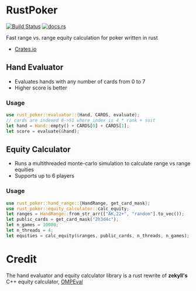 # RustPoker

[![Build Status](https://travis-ci.org/ruffers9/rust_poker.svg?branch=master)](https://travis-ci.org/ruffers9/rust_poker)
[![docs.rs](https://docs.rs/rust_poker/badge.svg?version=0.1.3)](https://docs.rs/rust_poker)

Fast range vs. range equity calculation for poker written in rust

 - [Crates.io](https://crates.io/crates/rust_poker)

## Hand Evaluator
 - Evaluates hands with any number of cards from 0 to 7
 - Higher score is better

### Usage

```rust
use rust_poker::evaluator::{Hand, CARDS, evaluate};
// cards are indexed 0->51 where index is 4 * rank + suit
let hand = Hand::empty() + CARDS[0] + CARDS[1];
let score = evaluate(&hand);
```

## Equity Calculator
 - Runs a multithreaded monte-carlo simulation to calculate range vs range equities
 - Supports up to 6 players

### Usage

```rust
use rust_poker::hand_range::{HandRange, get_card_mask};
use rust_poker::equity_calculator::calc_equity;
let ranges = HandRange::from_str_arr(["AK,22+", "random"].to_vec());
let public_cards = get_card_mask("2h3d4c");
let n_games = 10000;
let n_threads = 4;
let equities = calc_equity(&ranges, public_cards, n_threads, n_games);
```

# Credit

The hand evaluator and equity calculator library is a rust rewrite of **zekyll's** C++ equity calculator, [OMPEval](https://github.com/zekyll/OMPEval)
